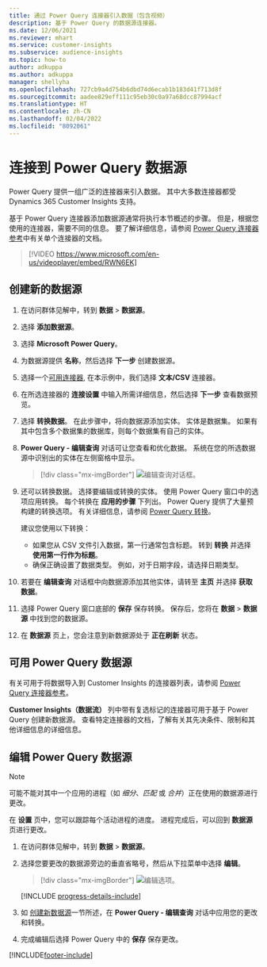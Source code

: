 ```yaml
---
title: 通过 Power Query 连接器引入数据（包含视频）
description: 基于 Power Query 的数据源连接器。
ms.date: 12/06/2021
ms.reviewer: mhart
ms.service: customer-insights
ms.subservice: audience-insights
ms.topic: how-to
author: adkuppa
ms.author: adkuppa
manager: shellyha
ms.openlocfilehash: 727cb9a4d754b6dbd74d6ecab1b183d41f713d8f
ms.sourcegitcommit: aadee829eff111c95eb30c0a97a68dcc87994acf
ms.translationtype: HT
ms.contentlocale: zh-CN
ms.lasthandoff: 02/04/2022
ms.locfileid: "8092061"
---
```

# <a name="connect-to-a-power-query-data-source"></a>连接到 Power Query 数据源

Power Query 提供一组广泛的连接器来引入数据。 其中大多数连接器都受 Dynamics 365 Customer Insights 支持。 

基于 Power Query 连接器添加数据源通常将执行本节概述的步骤。 但是，根据您使用的连接器，需要不同的信息。 要了解详细信息，请参阅 [Power Query 连接器参考](/power-query/connectors/)中有关单个连接器的文档。

> [!VIDEO https://www.microsoft.com/en-us/videoplayer/embed/RWN6EK]

## <a name="create-a-new-data-source"></a>创建新的数据源

1. 在访问群体见解中，转到 **数据** > **数据源**。

1. 选择 **添加数据源**。

1. 选择 **Microsoft Power Query**。

1. 为数据源提供 **名称**，然后选择 **下一步** 创建数据源。

1. 选择一个[可用连接器](#available-power-query-data-sources), 在本示例中，我们选择 **文本/CSV** 连接器。

1. 在所选连接器的 **连接设置** 中输入所需详细信息，然后选择 **下一步** 查看数据预览。

1. 选择 **转换数据**。 在此步骤中，将向数据源添加实体。 实体是数据集。 如果有其中包含多个数据集的数据库，则每个数据集有自己的实体。

1. **Power Query - 编辑查询** 对话可让您查看和优化数据。 系统在您的所选数据源中识别出的实体在左侧窗格中显示。

   > [!div class="mx-imgBorder"]
   > ![编辑查询对话框。](media/data-manager-configure-edit-queries.png "编辑查询对话框")

1. 还可以转换数据。 选择要编辑或转换的实体。 使用 Power Query 窗口中的选项应用转换。 每个转换在 **应用的步骤** 下列出。 Power Query 提供了大量预构建的转换选项。 有关详细信息，请参阅 [Power Query 转换](/power-query/power-query-what-is-power-query#transformations)。

   建议您使用以下转换：

   - 如果您从 CSV 文件引入数据，第一行通常包含标题。 转到 **转换** 并选择 **使用第一行作为标题**。
   - 确保正确设置了数据类型。 例如，对于日期字段，请选择日期类型。

1. 若要在 **编辑查询** 对话框中向数据源添加其他实体，请转至 **主页** 并选择 **获取数据**。

1. 选择 Power Query 窗口底部的 **保存** 保存转换。 保存后，您将在 **数据** > **数据源** 中找到您的数据源。

1. 在 **数据源** 页上，您会注意到新数据源处于 **正在刷新** 状态。

## <a name="available-power-query-data-sources"></a>可用 Power Query 数据源

有关可用于将数据导入到 Customer Insights 的连接器列表，请参阅 [Power Query 连接器参考](/power-query/connectors/)。 

**Customer Insights（数据流）** 列中带有复选标记的连接器可用于基于 Power Query 创建新数据源。 查看特定连接器的文档，了解有关其先决条件、限制和其他详细信息的详细信息。

## <a name="edit-power-query-data-sources"></a>编辑 Power Query 数据源

> [!NOTE]
> 可能不能对其中一个应用的进程（如 *细分*、*匹配* 或 *合并*）正在使用的数据源进行更改。 
>
> 在 **设置** 页中，您可以跟踪每个活动进程的进度。 进程完成后，可以回到 **数据源** 页进行更改。

1. 在访问群体见解中，转到 **数据** > **数据源**。

2. 选择您要更改的数据源旁边的垂直省略号，然后从下拉菜单中选择 **编辑**。

   > [!div class="mx-imgBorder"]
   > ![编辑选项。](media/edit-option-data-sources.png "编辑选项")

   [!INCLUDE [progress-details-include](../includes/progress-details-pane.md)]
   
3. 如 [创建新数据源](#create-a-new-data-source)一节所述，在 **Power Query - 编辑查询** 对话中应用您的更改和转换。

4. 完成编辑后选择 Power Query 中的 **保存** 保存更改。


[!INCLUDE[footer-include](../includes/footer-banner.md)]
